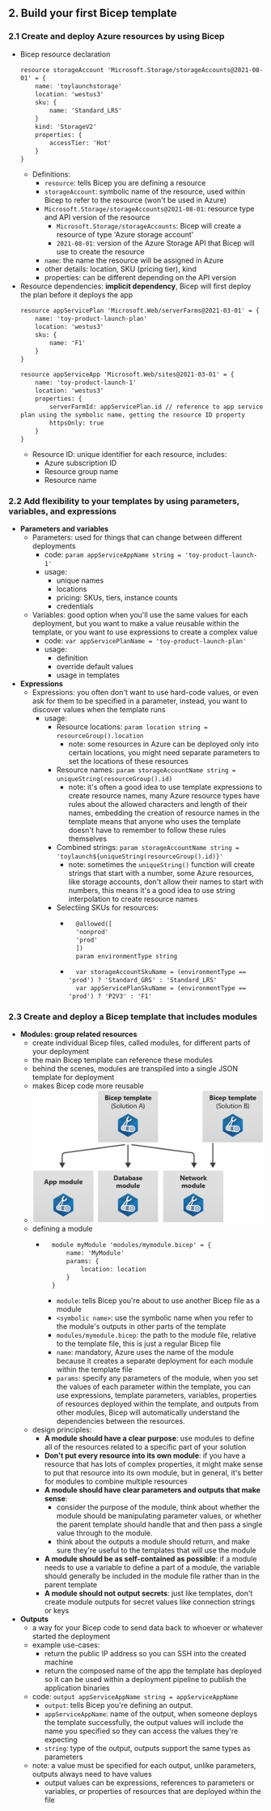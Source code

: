 ## 2. Build your first Bicep template
### 2.1 Create and deploy Azure resources by using Bicep
- Bicep resource declaration
    ```bicep
    resource storageAccount 'Microsoft.Storage/storageAccounts@2021-08-01' = {
        name: 'toylaunchstorage'
        location: 'westus3'
        sku: {
            name: 'Standard_LRS'
        }
        kind: 'StorageV2'
        properties: {
            accessTier: 'Hot'
        }
    }
    ```
    - Definitions:
        - `resource`: tells Bicep you are defining a resource
        - `storageAccount`: symbolic name of the resource, used within Bicep to refer to the resource (won't be used in Azure)
        - `Microsoft.Storage/storageAccounts@2021-08-01`: resource type and API version of the resource
            - `Microsoft.Storage/storageAccounts`: Bicep will create a resource of type 'Azure storage account'
            - `2021-08-01`: version of the Azure Storage API that Bicep will use to create the resource
        - `name`: the name the resource will be assigned in Azure
        - other details: location, SKU (pricing tier), kind
        - properties: can be different depending on the API version
- Resource dependencies: **implicit dependency**, Bicep will first deploy the plan before it deploys the app
    ```bicep
    resource appServicePlan 'Microsoft.Web/serverFarms@2021-03-01' = {
        name: 'toy-product-launch-plan'
        location: 'westus3'
        sku: {
            name: 'F1'
        }
    }
    ```
    ```bicep
    resource appServiceApp 'Microsoft.Web/sites@2021-03-01' = {
        name: 'toy-product-launch-1'
        location: 'westus3'
        properties: {
            serverFarmId: appServicePlan.id // reference to app service plan using the symbolic name, getting the resource ID property
            httpsOnly: true
        }
    }
    ```
    - Resource ID: unique identifier for each resource, includes:
        - Azure subscription ID
        - Resource group name
        - Resource name

### 2.2 Add flexibility to your templates by using parameters, variables, and expressions
- **Parameters and variables**
    - Parameters: used for things that can change between different deployments
        - code: `param appServiceAppName string = 'toy-product-launch-1'`
        - usage:
            - unique names
            - locations
            - pricing: SKUs, tiers, instance counts
            - credentials
    - Variables: good option when you'll use the same values for each deployment, but you want to make a value reusable within the template, or you want to use expressions to create a complex value
        - code: `var appServicePlanName = 'toy-product-launch-plan'`
        - usage:
            - definition
            - override default values
            - usage in templates
- **Expressions**
    - Expressions: you often don't want to use hard-code values, or even ask for them to be specified in a parameter, instead, you want to discover values when the template runs
        - usage:
            - Resource locations: `param location string = resourceGroup().location`
                - note: some resources in Azure can be deployed only into certain locations, you might need separate parameters to set the locations of these resources
            - Resource names: `param storageAccountName string = uniqueString(resourceGroup().id)`
                - note: it's often a good idea to use template expressions to create resource names, many Azure resource types have rules about the allowed characters and length of their names, embedding the creation of resource names in the template means that anyone who uses the template doesn't have to remember to follow these rules themselves
            - Combined strings: `param storageAccountName string = 'toylaunch${uniqueString(resourceGroup().id)}'`
                - note: sometimes the `uniqueString()` function will create strings that start with a number, some Azure resources, like storage accounts, don't allow their names to start with numbers, this means it's a good idea to use string interpolation to create resource names
            - Selectiing SKUs for resources:
                - ```bicep
                    @allowed([
                    'nonprod'
                    'prod'
                    ])
                    param environmentType string
                  ```
                - ```bicep
                    var storageAccountSkuName = (environmentType == 'prod') ? 'Standard_GRS' : 'Standard_LRS'
                    var appServicePlanSkuName = (environmentType == 'prod') ? 'P2V3' : 'F1'
                  ```

### 2.3 Create and deploy a Bicep template that includes modules
- **Modules: group related resources**
    - create individual Bicep files, called modules, for different parts of your deployment
    - the main Bicep template can reference these modules
    - behind the scenes, modules are transpiled into a single JSON template for deployment
    - makes Bicep code more reusable
    - ![](assets\bicep-templates-modules.png)
    - defining a module
        - ```bicep
            module myModule 'modules/mymodule.bicep' = {
                name: 'MyModule'
                params: {
                    location: location
                }
            }
          ```
            - `module`: tells Bicep you're about to use another Bicep file as a module
            - `<symbolic name>`: use the symbolic name when you refer to the module's outputs in other parts of the template
            - `modules/mymodule.bicep`: the path to the module file, relative to the template file, this is just a regular Bicep file
            - `name`: mandatory, Azure uses the name of the module because it creates a separate deployment for each module within the template file
            - `params`: specify any parameters of the module, when you set the values of each parameter within the template, you can use expressions, template parameters, variables, properties of resources deployed within the template, and outputs from other modules, Bicep will automatically understand the dependencies between the resources.
    - design principles:
        - **A module should have a clear purpose**: use modules to define all of the resources related to a specific part of your solution
        - **Don't put every resource into its own module**: if you have a resource that has lots of complex properties, it might make sense to put that resource into its own module, but in general, it's better for modules to combine multiple resources
        - **A module should have clear parameters and outputs that make sense**: 
            - consider the purpose of the module, think about whether the module should be manipulating parameter values, or whether the parent template should handle that and then pass a single value through to the module. 
            - think about the outputs a module should return, and make sure they're useful to the templates that will use the module
        - **A module should be as self-contained as possible**: if a module needs to use a variable to define a part of a module, the variable should generally be included in the module file rather than in the parent template
        - **A module should not output secrets**: just like templates, don't create module outputs for secret values like connection strings or keys
- **Outputs**
    - a way for your Bicep code to send data back to whoever or whatever started the deployment
    - example use-cases: 
        - return the public IP address so you can SSH into the created machine
        - return the composed name of the app the template has deployed so it can be used within a deployment pipeline to publish the application binaries
    - code: `output appServiceAppName string = appServiceAppName`
        - `output`: tells Bicep you're defining an output.
        - `appServiceAppName`: name of the output, when someone deploys the template successfully, the output values will include the name you specified so they can access the values they're expecting
        - `string`: type of the output, outputs support the same types as parameters
    - note: a value must be specified for each output, unlike parameters, outputs always need to have values
        - output values can be expressions, references to parameters or variables, or properties of resources that are deployed within the file
